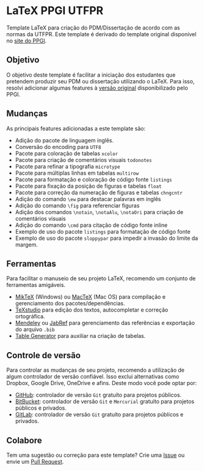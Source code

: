 # LaTeX PPGI UTFPR

Template LaTeX para criação do PDM/Dissertação de acordo com as normas da UTFPR. Este template é derivado do template original disponível no [site do PPGI](http://www.utfpr.edu.br/cornelioprocopio/cursos/mestrados-doutorados/Ofertados-neste-Campus/ppgi/pagina-inicial).

## Objetivo

O objetivo deste template é facilitar a iniciação dos estudantes que pretendem produzir seu PDM ou dissertação utilizando o LaTeX. Para isso, resolvi adicionar algumas features à [versão original](https://github.com/douglasjunior/LaTeX-PPGI-UTFPR/releases/tag/0.0.0) disponibilizado pelo PPGI.


## Mudanças

As principais features adicionadas a este template são:

- Adição do pacote de linguagem inglês.
- Conversão do encoding para `UTF8`
- Pacote para coloração de tabelas `xcolor`
- Pacote para criação de comentários visuais `todonotes`
- Pacote para refinar a tipografia `microtype`
- Pacote para múltiplas linhas em tabelas `multirow`
- Pacote para formatação e coloração de código fonte `listings`
- Pacote para fixação da posição de figuras e tabelas `float`
- Pacote para correção da numeração de figuras e tabelas `chngcntr`   
- Adição do comando `\ew` para destacar palavras em inglês
- Adição do comando `\fig` para referenciar figuras
- Adição dos comandos `\notain`, `\notaAlu`, `\notaOri` para criação de comentários visuais
- Adição do comando `\cmd` para citação de código fonte inline
- Exemplo de uso do pacote `listings` para formatação de código fonte
- Exemplo de uso do pacote `sloppypar` para impedir a invasão do limite da margem.

## Ferramentas

Para facilitar o manuseio de seu projeto LaTeX, recomendo um conjunto de ferramentas amigáveis.

- [MikTeX](https://miktex.org/) (Windows) ou [MacTeX](http://www.tug.org/mactex/) (Mac OS) para compilação e gerenciamento dos pacotes/dependências.
- [TeXstudio](http://www.texstudio.org/) para edição dos textos, autocompletar e correção ortográfica.
- [Mendeley](http://www.mendeley.com) ou [JabRef](http://www.jabref.org/) para gerenciamento das referências e exportação do arquivo `.bib`
- [Table Generator](http://www.tablesgenerator.com/) para auxiliar na criação de tabelas.

## Controle de versão

Para controlar as mudanças de seu projeto, recomendo a utilização de algum controlador de versão confiável. Isso exclui alternativas como Dropbox, Google Drive, OneDrive e afins. Deste modo você pode optar por:

- [GitHub](http://www.github.com): controlador de versão `Git` gratuíto para projetos públicos.
- [BitBucket](http://www.bitbucket.com): controlador de versão `Git` e `Mercurial` gratuíto para projetos públicos e privados.
- [GitLab](http://www.gitlab.com): controlador de versão `Git` gratuíto para projetos públicos e privados.

## Colabore

Tem uma sugestão ou correção para este template? Crie uma [Issue](https://github.com/douglasjunior/LaTeX-PPGI-UTFPR/issues) ou envie um [Pull Request](https://github.com/douglasjunior/LaTeX-PPGI-UTFPR/pulls).
